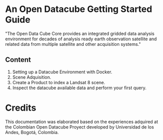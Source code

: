 # An Open Datacube Getting Started Guide

"The Open Data Cube Core provides an integrated gridded data analysis environment for decades of analysis ready earth observation satellite and related data from multiple satellite and other acquisition systems."

## Content

1. Setting up a Datacube Environment with Docker.
2. Scene Adquisition.
3. Create a Product to index a Landsat 8 scene.
4. Inspect the datacube available data and perform your first query.

# Credits

This documentation was elaborated based on the experiences adquired at the Colombian Open Datacube Proyect developed by Universidad de los Andes, Bogotá, Colombia.
